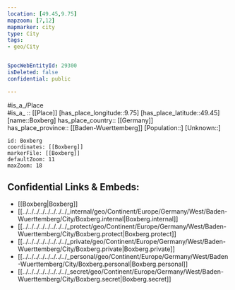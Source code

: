 ```yaml
---
location: [49.45,9.75] 
mapzoom: [7,12] 
mapmarker: city 
type: City
tags:
- geo/City


SpocWebEntityId: 29300
isDeleted: false
confidential: public

---
```

#is_a_/Place  
#is_a_ :: [[Place]] 
[has_place_longitude::9.75] 
[has_place_latitude::49.45] 
[name::Boxberg] 
has_place_country:: [[Germany]]  
has_place_province:: [[Baden-Wuerttemberg]] 
[Population::] 
[Unknown::] 


```leaflet
id: Boxberg
coordinates: [[Boxberg]] 
markerFile: [[Boxberg]] 
defaultZoom: 11 
maxZoom: 18
```


## Confidential Links & Embeds: 
- [[Boxberg|Boxberg]]  
- [[../../../../../../../../_internal/geo/Continent/Europe/Germany/West/Baden-Wuerttemberg/City/Boxberg.internal|Boxberg.internal]] 
- [[../../../../../../../../_protect/geo/Continent/Europe/Germany/West/Baden-Wuerttemberg/City/Boxberg.protect|Boxberg.protect]] 
- [[../../../../../../../../_private/geo/Continent/Europe/Germany/West/Baden-Wuerttemberg/City/Boxberg.private|Boxberg.private]] 
- [[../../../../../../../../_personal/geo/Continent/Europe/Germany/West/Baden-Wuerttemberg/City/Boxberg.personal|Boxberg.personal]] 
- [[../../../../../../../../_secret/geo/Continent/Europe/Germany/West/Baden-Wuerttemberg/City/Boxberg.secret|Boxberg.secret]] 
